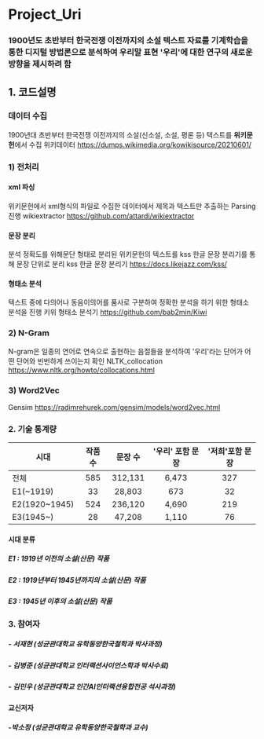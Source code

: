# Project_Uri
### 1900년도 초반부터 한국전쟁 이전까지의 소설 텍스트 자료를 기계학습을 통한 디지털 방법론으로 분석하여 우리말 표현 '우리'에 대한 연구의 새로운 방향을 제시하려 함

## 1. 코드설명
### 데이터 수집
1900년대 초반부터 한국전쟁 이전까지의 소설(신소설, 소설, 평론 등) 텍스트를 **위키문헌**에서 수집
위키데이터 https://dumps.wikimedia.org/kowikisource/20210601/

### 1) 전처리
#### xml 파싱
위키문헌에서 xml형식의 파일로 수집한 데이터에서 제목과 텍스트만 추출하는 Parsing 진행
wikiextractor https://github.com/attardi/wikiextractor
#### 문장 분리
분석 정확도를 위해문단 형태로 분리된 위키문헌의 텍스트를 kss 한글 문장 분리기를 통해 문장 단위로 분리
kss 한글 문장 분리기 https://docs.likejazz.com/kss/
#### 형태소 분석
텍스트 중에 다의어나 동음이의어를 품사로 구분하여 정확한 분석을 하기 위한 형태소 분석을 진행
키위 형태소 분석기  https://github.com/bab2min/Kiwi


### 2) N-Gram
N-gram은 일종의 연어로 연속으로 출현하는 음절들을 분석하여 '우리'라는 단어가 어떤 단어와 빈번하게 쓰이는지 확인
NLTK_collocation https://www.nltk.org/howto/collocations.html

### 3) Word2Vec

Gensim https://radimrehurek.com/gensim/models/word2vec.html

### 2. 기술 통계량

|시대|작품 수|문장 수|'우리' 포함 문장|'저희'포함 문장|
|---|:---:|:---:|:---:|:---:|
|전체|585|312,131|6,473|327|
|E1(~1919)|33|28,803|673|32|
|E2(1920~1945)|524|236,120|4,690|219|
|E3(1945~)|28|47,208|1,110|76|

#### 시대 분류
##### E1 : 1919년 이전의 소설(산문) 작품
##### E2 : 1919년부터 1945년까지의 소설(산문) 작품
##### E3 : 1945년 이후의 소설(산문) 작품

### 3. 참여자

##### - 서재현 (성균관대학교 유학동양한국철학과 박사과정)
##### - 김병준 (성균관대학교 인터랙션사이언스학과 박사수료)
##### - 김민우 (성균관대학교 인간AI인터랙션융합전공 석사과정)

#### 교신저자
##### -박소정 (성균관대학교 유학동양한국철학과 교수)
